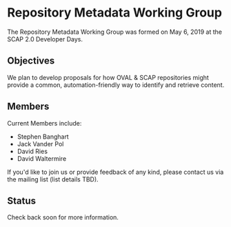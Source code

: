 # Repository Metadata Working Group

The Repository Metadata Working Group was formed on May 6, 2019 at the SCAP 2.0 Developer Days. 

## Objectives

We plan to develop proposals for how OVAL & SCAP repositories might provide a common, 
automation-friendly way to identify and retrieve content.

## Members

Current Members include:

- Stephen Banghart
- Jack Vander Pol
- David Ries
- David Waltermire

If you'd like to join us or provide feedback of any kind, please contact us via the mailing list (list details TBD).

## Status

Check back soon for more information.




